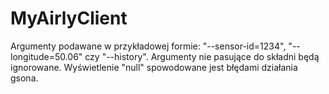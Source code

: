 # MyAirlyClient

Argumenty podawane w przykładowej formie: "--sensor-id=1234", "--longitude=50.06" czy "--history". Argumenty nie pasujące do składni będą ignorowane. Wyświetlenie "null" spowodowane jest błędami działania gsona.
